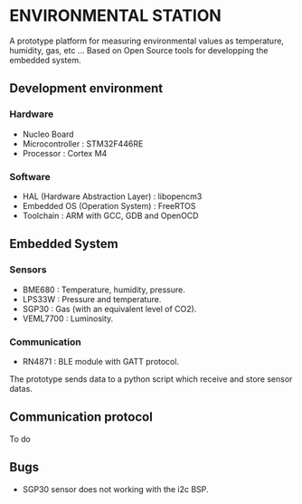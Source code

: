 # ENVIRONMENTAL STATION
A prototype platform for measuring environmental values as temperature,
humidity, gas, etc ...
Based on Open Source tools for developping the embedded system.

## Development environment
### Hardware
- Nucleo Board
- Microcontroller : STM32F446RE
- Processor : Cortex M4
### Software
- HAL (Hardware Abstraction Layer) : libopencm3
- Embedded OS (Operation System) : FreeRTOS
- Toolchain : ARM with GCC, GDB and OpenOCD

## Embedded System
### Sensors
- BME680 : Temperature, humidity, pressure.
- LPS33W : Pressure and temperature.
- SGP30 : Gas (with an equivalent level of CO2).
- VEML7700 : Luminosity.
### Communication
- RN4871 : BLE module with GATT protocol.

The prototype sends data to a python script which receive and store sensor datas.

## Communication protocol
To do

## Bugs
- SGP30 sensor does not working with the i2c BSP.
